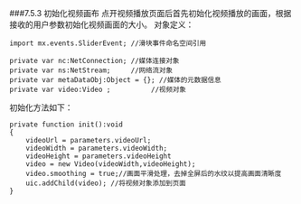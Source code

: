 ###7.5.3 初始化视频画布
点开视频播放页面后首先初始化视频播放的画面，根据接收的用户参数初始化视频画面的大小。
  对象定义：


```
import mx.events.SliderEvent; //滑块事件命名空间引用

private var nc:NetConnection; //媒体连接对象
private var ns:NetStream;     //网络流对象
private var metaDataObj:Object = {}; //媒体的元数据信息
private var video:Video ;          //视频对象
```



 初始化方法如下：


```
private function init():void
{    
    videoUrl = parameters.videoUrl;
    videoWidth = parameters.videoWidth;
    videoHeight = parameters.videoHeight                                           
    video = new Video(videoWidth,videoHeight);
    video.smoothing = true;//画面平滑处理，去掉全屏后的水纹以提高画面清晰度
    uic.addChild(video); //将视频对象添加到页面         
}
```

